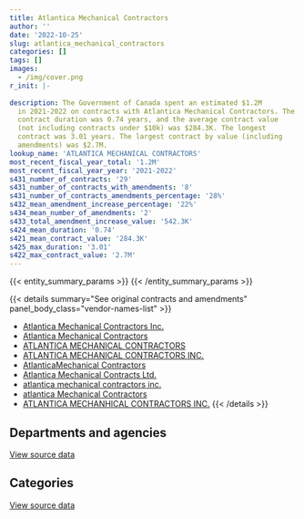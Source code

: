 ```yaml
---
title: Atlantica Mechanical Contractors
author: ''
date: '2022-10-25'
slug: atlantica_mechanical_contractors
categories: []
tags: []
images:
  - /img/cover.png
r_init: |-
  
description: The Government of Canada spent an estimated $1.2M
  in 2021-2022 on contracts with Atlantica Mechanical Contractors. The average
  contract duration was 0.74 years, and the average contract value
  (not including contracts under $10k) was $284.3K. The longest
  contract was 3.01 years. The largest contract by value (including
  amendments) was $2.7M.
lookup_name: 'ATLANTICA MECHANICAL CONTRACTORS'
most_recent_fiscal_year_total: '1.2M'
most_recent_fiscal_year_year: '2021-2022'
s431_number_of_contracts: '29'
s431_number_of_contracts_with_amendments: '8'
s431_number_of_contracts_amendments_percentage: '28%'
s432_mean_amendment_increase_percentage: '22%'
s434_mean_number_of_amendments: '2'
s433_total_amendment_increase_value: '542.3K'
s424_mean_duration: '0.74'
s421_mean_contract_value: '284.3K'
s425_max_duration: '3.01'
s422_max_contract_value: '2.7M'
---
```


<script src="/rmarkdown-libs/htmlwidgets/htmlwidgets.js"></script>
<link href="/rmarkdown-libs/datatables-css/datatables-crosstalk.css" rel="stylesheet" />
<script src="/rmarkdown-libs/datatables-binding/datatables.js"></script>
<script src="/rmarkdown-libs/jquery/jquery-3.6.0.min.js"></script>
<link href="/rmarkdown-libs/dt-core-bootstrap/css/dataTables.bootstrap.min.css" rel="stylesheet" />
<link href="/rmarkdown-libs/dt-core-bootstrap/css/dataTables.bootstrap.extra.css" rel="stylesheet" />
<script src="/rmarkdown-libs/dt-core-bootstrap/js/jquery.dataTables.min.js"></script>
<script src="/rmarkdown-libs/dt-core-bootstrap/js/dataTables.bootstrap.min.js"></script>
<link href="/rmarkdown-libs/crosstalk/css/crosstalk.min.css" rel="stylesheet" />
<script src="/rmarkdown-libs/crosstalk/js/crosstalk.min.js"></script>
<script src="/rmarkdown-libs/htmlwidgets/htmlwidgets.js"></script>
<link href="/rmarkdown-libs/datatables-css/datatables-crosstalk.css" rel="stylesheet" />
<script src="/rmarkdown-libs/datatables-binding/datatables.js"></script>
<script src="/rmarkdown-libs/jquery/jquery-3.6.0.min.js"></script>
<link href="/rmarkdown-libs/dt-core-bootstrap/css/dataTables.bootstrap.min.css" rel="stylesheet" />
<link href="/rmarkdown-libs/dt-core-bootstrap/css/dataTables.bootstrap.extra.css" rel="stylesheet" />
<script src="/rmarkdown-libs/dt-core-bootstrap/js/jquery.dataTables.min.js"></script>
<script src="/rmarkdown-libs/dt-core-bootstrap/js/dataTables.bootstrap.min.js"></script>
<link href="/rmarkdown-libs/crosstalk/css/crosstalk.min.css" rel="stylesheet" />
<script src="/rmarkdown-libs/crosstalk/js/crosstalk.min.js"></script>

{{< entity_summary_params >}}
{{< /entity_summary_params >}}

{{< details summary="See original contracts and amendments" panel_body_class="vendor-names-list" >}}
- [Atlantica Mechanical Contractors Inc.](https://search.open.canada.ca/en/ct/?sort=contract_value_f%20desc&page=1&search_text=%22Atlantica%20Mechanical%20Contractors%20Inc.%22)
- [Atlantica Mechanical Contractors](https://search.open.canada.ca/en/ct/?sort=contract_value_f%20desc&page=1&search_text=%22Atlantica%20Mechanical%20Contractors%22)
- [ATLANTICA MECHANICAL CONTRACTORS](https://search.open.canada.ca/en/ct/?sort=contract_value_f%20desc&page=1&search_text=%22ATLANTICA%20MECHANICAL%20CONTRACTORS%22)
- [ATLANTICA MECHANICAL CONTRACTORS INC.](https://search.open.canada.ca/en/ct/?sort=contract_value_f%20desc&page=1&search_text=%22ATLANTICA%20MECHANICAL%20CONTRACTORS%20INC.%22)
- [AtlanticaMechanical Contractors](https://search.open.canada.ca/en/ct/?sort=contract_value_f%20desc&page=1&search_text=%22AtlanticaMechanical%20Contractors%22)
- [Atlantica Mechanical Contracts Ltd.](https://search.open.canada.ca/en/ct/?sort=contract_value_f%20desc&page=1&search_text=%22Atlantica%20Mechanical%20Contracts%20Ltd.%22)
- [atlantica mechanical contractors inc.](https://search.open.canada.ca/en/ct/?sort=contract_value_f%20desc&page=1&search_text=%22atlantica%20mechanical%20contractors%20inc.%22)
- [atlantica Mechanical Contractors](https://search.open.canada.ca/en/ct/?sort=contract_value_f%20desc&page=1&search_text=%22atlantica%20Mechanical%20Contractors%22)
- [ATLANTICA MECHANHICAL CONTRACTORS INC.](https://search.open.canada.ca/en/ct/?sort=contract_value_f%20desc&page=1&search_text=%22ATLANTICA%20MECHANHICAL%20CONTRACTORS%20INC.%22)
{{< /details >}}

## Departments and agencies

<div id="htmlwidget-1" style="width:100%;height:auto;" class="datatables html-widget"></div>
<script type="application/json" data-for="htmlwidget-1">{"x":{"style":"bootstrap","filter":"none","vertical":false,"data":[["<a href=\"/departments/dnd-mdn/\">National Defence<\/a>","<a href=\"/departments/pc/\">Parks Canada<\/a>","<a href=\"/departments/pwgsc-tpsgc/\">Public Services and Procurement Canada<\/a>"],[29491.75,null,523721.22],[10465.41,11442.5,334889.8],[null,139088.1,1334994.13],[null,96876.48,1067311.34]],"container":"<table class=\"table table-striped table-hover row-border order-column display\">\n  <thead>\n    <tr>\n      <th>Department<\/th>\n      <th>2018-2019<\/th>\n      <th>2019-2020<\/th>\n      <th>2020-2021<\/th>\n      <th>2021-2022<\/th>\n    <\/tr>\n  <\/thead>\n<\/table>","options":{"order":[[4,"desc"]],"pageLength":10,"autoWidth":true,"columnDefs":[{"targets":1,"render":"function(data, type, row, meta) {\n    return type !== 'display' ? data : DTWidget.formatCurrency(data, \"$\", 2, 3, \",\", \".\", true, null);\n  }"},{"targets":2,"render":"function(data, type, row, meta) {\n    return type !== 'display' ? data : DTWidget.formatCurrency(data, \"$\", 2, 3, \",\", \".\", true, null);\n  }"},{"targets":3,"render":"function(data, type, row, meta) {\n    return type !== 'display' ? data : DTWidget.formatCurrency(data, \"$\", 2, 3, \",\", \".\", true, null);\n  }"},{"targets":4,"render":"function(data, type, row, meta) {\n    return type !== 'display' ? data : DTWidget.formatCurrency(data, \"$\", 2, 3, \",\", \".\", true, null);\n  }"},{"width":"16%","targets":[1,2,3,4]},{"className":"dt-right","targets":[1,2,3,4]}],"orderClasses":false}},"evals":["options.columnDefs.0.render","options.columnDefs.1.render","options.columnDefs.2.render","options.columnDefs.3.render"],"jsHooks":[]}</script>
<p class="text-right">
<a href="https://github.com/GoC-Spending/contracts-data/tree/main/data/out/vendors/atlantica_mechanical_contractors/summary_by_fiscal_year_by_department.csv" class="source-data-link btn btn-link">View source data</a>
</p>

## Categories

<div id="htmlwidget-2" style="width:100%;height:auto;" class="datatables html-widget"></div>
<script type="application/json" data-for="htmlwidget-2">{"x":{"style":"bootstrap","filter":"none","vertical":false,"data":[["<a href=\"/categories/facilities_and_construction/\">Facilities and construction<\/a>","<a href=\"/categories/professional_services/\">Professional services<\/a>","<a href=\"/categories/transportation_and_logistics/\">Transportation and logistics<\/a>","<a href=\"/categories/industrial_products_and_services/\">Industrial products and services<\/a>"],[536208.74,null,17004.23,null],[356797.71,null,null,null],[1470978.18,3104.05,null,null],[1067311.34,6026.48,null,90850]],"container":"<table class=\"table table-striped table-hover row-border order-column display\">\n  <thead>\n    <tr>\n      <th>Category<\/th>\n      <th>2018-2019<\/th>\n      <th>2019-2020<\/th>\n      <th>2020-2021<\/th>\n      <th>2021-2022<\/th>\n    <\/tr>\n  <\/thead>\n<\/table>","options":{"order":[[4,"desc"]],"dom":"t","pageLength":30,"autoWidth":true,"columnDefs":[{"targets":1,"render":"function(data, type, row, meta) {\n    return type !== 'display' ? data : DTWidget.formatCurrency(data, \"$\", 2, 3, \",\", \".\", true, null);\n  }"},{"targets":2,"render":"function(data, type, row, meta) {\n    return type !== 'display' ? data : DTWidget.formatCurrency(data, \"$\", 2, 3, \",\", \".\", true, null);\n  }"},{"targets":3,"render":"function(data, type, row, meta) {\n    return type !== 'display' ? data : DTWidget.formatCurrency(data, \"$\", 2, 3, \",\", \".\", true, null);\n  }"},{"targets":4,"render":"function(data, type, row, meta) {\n    return type !== 'display' ? data : DTWidget.formatCurrency(data, \"$\", 2, 3, \",\", \".\", true, null);\n  }"},{"width":"16%","targets":[1,2,3,4]},{"className":"dt-right","targets":[1,2,3,4]}],"orderClasses":false,"lengthMenu":[10,25,30,50,100]}},"evals":["options.columnDefs.0.render","options.columnDefs.1.render","options.columnDefs.2.render","options.columnDefs.3.render"],"jsHooks":[]}</script>
<p class="text-right">
<a href="https://github.com/GoC-Spending/contracts-data/tree/main/data/out/vendors/atlantica_mechanical_contractors/summary_by_fiscal_year_by_category.csv" class="source-data-link btn btn-link">View source data</a>
</p>
